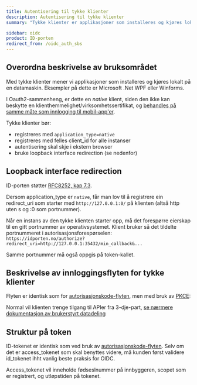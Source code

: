 ```yaml
---
title: Autentisering til tykke klienter
description: Autentisering til tykke klienter
summary: "Tykke klienter er applikasjoner som installeres og kjøres lokalt på en datamaskin. De er må bruke autorisasjonskodeflyt med loopback redirection ved innlogging."

sidebar: oidc
product: ID-porten
redirect_from: /oidc_auth_sbs
---
```


## Overordna beskrivelse av bruksområdet

Med tykke klienter mener vi applikasjoner som installeres og kjøres lokalt på en datamaskin. Eksempler på dette er Microsoft .Net WPF eller Winforms.

I Oauth2-sammenheng, er dette en *native* klient, siden den ikke kan beskytte en klienthemmelighet/virksomhetssertifikat, og [behandles på samme måte som innlogging til mobil-app'er]({{site.baseurl}}/docs/idporten/oidc/oidc_auth_app).


Tykke klienter bør:
* registreres med `application_type=native`
* registreres med felles client_id for alle instanser
* autentisering skal skje i ekstern browser
* bruke loopback interface redirection (se nedenfor)


## Loopback interface redirection

ID-porten støtter [RFC8252, kap 7.3](https://tools.ietf.org/html/rfc8252#section-7.3).

Dersom application_type er `native`, får man lov til å registrere ein redirect_uri som starter med `http://127.0.0.1:0/` på klienten (altså http uten s og :0 som portnummer).

Når en instans av den tykke klienten starter opp, må det forespørre eierskap til en gitt portnummer av operativsystemet.  Klient bruker så det tildelte portnummeret i autorisasjonsforespørselen:
`https://idporten.no/authorize?redirect_uri=http://127.0.0.1:35432/min_callback&...`

Samme portnummer må også oppgis på token-kallet.

## Beskrivelse av innloggingsflyten for tykke klienter

Flyten er identisk som for [autorisasjonskode-flyten]({{site.baseurl}}/docs/idporten/oidc/oidc_auth_codeflow), men med bruk av [PKCE]({{site.baseurl}}/docs/idporten/oidc/oidc_func_pkce):

Normal vil klienten trenge tilgang til APIer fra 3-dje-part,  [se nærmere dokumentasjon av brukerstyrt datadeling]({{site.baseurl}}/docs/idporten/oidc/oidc_auth_oauth2)


## Struktur på token

ID-tokenet er identisk som ved bruk av [autorisasjonskode-flyten](oidc_auth_codeflow#idtoken).  Selv om det er access_tokenet som skal benyttes videre, må kunden først validere id_tokenet ihht vanlig beste praksis for OIDC.

Access_tokenet vil inneholde fødseslnummer på innbyggeren, scopet som er registrert, og utløpstiden på tokenet.
